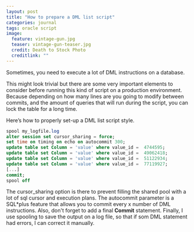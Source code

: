 ```yaml
---
layout: post
title: "How to prepare a DML list script"
categories: journal
tags: oracle script
image:
  feature: vintage-gun.jpg
  teaser: vintage-gun-teaser.jpg
  credit: Death to Stock Photo
  creditlink: ""
---
```


Sometimes, you need to execute a lot of DML instructions on a database.

This might look trivial but there are some very important elements to consider before running this kind of script on a production environment. Because depending on how many lines are you going to modify between commits, and the amount of queries that will run during the script, you can lock the table for a long time.

Here’s how to properly set-up a DML list script style.

``` SQL
spool my_logfile.log
alter session set cursor_sharing = force;
set time on timing on echo on autocommit 300;
update table set Column = 'value' where value_id =  4744595;
update table set Column = 'value' where value_id =  49062418;
update table set Column = 'value' where value_id =  51122934;
update table set Column = 'value' where value_id =  77119927;
[...]
commit;
spool off
```

The cursor_sharing option is there to prevent filling the shared pool with a lot of sql cursor and execution plans.
The autocommit parameter is a SQL*plus feature that allows you to commit every x number of DML instructions. Also, don't forget to add a final **Commit** statement.
Finally, I use spooling to save the output on a log file, so that if som DML statement had errors, I can correct it manually.
